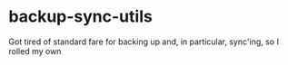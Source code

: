 backup-sync-utils
=================

Got tired of standard fare for backing up and, in particular, sync'ing, so I rolled my own
